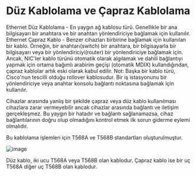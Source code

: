 # Düz Kablolama ve Çapraz Kablolama

Ethernet Düz Kablolama - En yaygın ağ kablosu türü. Genellikle bir ana bilgisayarı bir anahtara ve bir anahtarı yönlendiriciye bağlamak için kullanılır.
Ethernet Çapraz Kablo - Benzer cihazları birbirine bağlamak için kullanılan bir kablo. Örneğin, bir anahtarı(switch) bir anahtara, bir bilgisayarla bir bilgisayarı veya bir yönlendiriciyi(router) bir yönlendiriciye bağlamak için. Ancak, NIC'ler kablo türünü otomatik olarak algılamak ve dahili bağlantıyı yapmak için ortama bağımlı arabirim geçişi (otomatik MDIX) kullandığından, çapraz kablolar artık eski olarak kabul edilir.
Not: Başka bir kablo türü, Cisco'nun tescilli olduğu rollover kablosudur. Bir iş istasyonunu bir yönlendiriciye veya anahtar konsolu bağlantı noktasına bağlamak için kullanılır.

Cihazlar arasında yanlış bir şekilde çapraz veya düz kablo kullanılması cihazlara zarar vermeyebilir ancak cihazlar arasında bağlantı ve iletişim gerçekleşmez. Bu yaygın bir hatadır ve bağlantı sağlanamazsa, cihaz bağlantılarının doğru olup olmadığını kontrol etmek ilk sorun giderme eylemi olmalıdır.

Bu kablolama işlemleri için T568A ve T568B standartları oluşturulmuştur.

![image](https://user-images.githubusercontent.com/70758694/158571717-9ad19b95-d372-48f2-bc97-0586803392a3.png)

Düz kablo, iki ucu T568A veya T568B olan kablodur. Çapraz kablo ise bir uç T568A diğer uç T568B olan kablodur.


